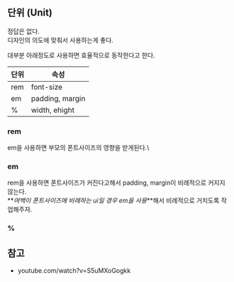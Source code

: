 ## 단위 (Unit)

정답은 없다.\
디자인의 의도에 맞춰서 사용하는게 좋다.

대부분 아래정도로 사용하면 효율적으로 동작한다고 한다.

| 단위 | 속성            |
| ---- | --------------- |
| rem  | font-size       |
| em   | padding, margin |
| %    | width, ehight   |

### rem

em을 사용하면 부모의 폰트사이즈의 영향을 받게된다.\

### em

rem을 사용하면 폰트사이즈가 커진다고해서 padding, margin이 비례적으로 커지지 않는다.\
**_여백이 폰트사이즈에 비례하는 ui일 경우 em을 사용_**해서 비례적으로 거치도록 작업해주자.

### %

## 참고

- youtube.com/watch?v=S5uMXoGogkk

